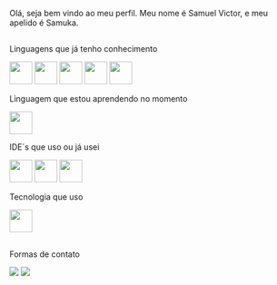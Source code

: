 Olá, seja bem vindo ao meu perfil. Meu nome é Samuel Victor, e meu apelido é Samuka.

##

Linguagens que já tenho conhecimento
<div> 
            <img  src="https://cdn.jsdelivr.net/gh/devicons/devicon/icons/html5/html5-original-wordmark.svg" width="40" height="40"/>
            <img  src="https://cdn.jsdelivr.net/gh/devicons/devicon/icons/css3/css3-original-wordmark.svg" width="40" height="40"/>
            <img  src="https://cdn.jsdelivr.net/gh/devicons/devicon/icons/python/python-original-wordmark.svg" width="40" height="40"/>
            <img  src="https://cdn.jsdelivr.net/gh/devicons/devicon/icons/php/php-original.svg" width="40" height="40"/>
            <img  src="https://cdn.jsdelivr.net/gh/devicons/devicon/icons/java/java-original-wordmark.svg" width="40" height="40"/>
</div>
          
Linguagem que estou aprendendo no momento
<div>
            <img src="https://cdn.jsdelivr.net/gh/devicons/devicon/icons/javascript/javascript-original.svg" width="40" height="40" />
</div>
            
IDE´s que uso ou já usei
<div>
            <img src="https://cdn.jsdelivr.net/gh/devicons/devicon/icons/vscode/vscode-original.svg" width="40" height="40"/>
            <img src="https://cdn.jsdelivr.net/gh/devicons/devicon/icons/atom/atom-original.svg" width="40" height="40"/>
            <img src="https://cdn.jsdelivr.net/gh/devicons/devicon/icons/pycharm/pycharm-original.svg" width="40" height="40"/>
</div> 

Tecnologia que uso
<div>
            <img src="https://cdn.jsdelivr.net/gh/devicons/devicon/icons/git/git-original.svg" width="40" height="40"/>
</div>

##  
 
Formas de contato
<div> 
<a href="https://www.linkedin.com/in/samuel-victor-7a263b210/" target="_blank"><img src="https://img.shields.io/badge/-LinkedIn-%230077B5?style=for-the-badge&logo=linkedin&logoColor=white" target="_blank"></a> 
<a href = "mailto:samuelvic856@gmail.com"><img src="https://img.shields.io/badge/-Gmail-%23333?style=for-the-badge&logo=gmail&logoColor=white" target="_blank"></a>
</div>
